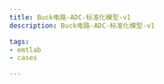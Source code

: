 ```yaml
---
title: Buck电路-ADC-标准化模型-v1
description: Buck电路-ADC-标准化模型-v1

tags:
- emtlab
- cases

---
```


<!-- import DocCardList from '@theme/DocCardList';

<DocCardList /> -->